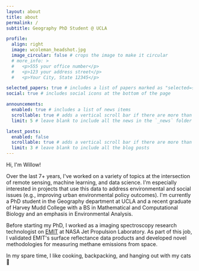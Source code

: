 ```yaml
---
layout: about
title: about
permalink: /
subtitle: Geography PhD Student @ UCLA

profile:
  align: right
  image: wcoleman_headshot.jpg
  image_circular: false # crops the image to make it circular
  # more_info: >
  #   <p>555 your office number</p>
  #   <p>123 your address street</p>
  #   <p>Your City, State 12345</p>

selected_papers: true # includes a list of papers marked as "selected={true}"
social: true # includes social icons at the bottom of the page

announcements:
  enabled: true # includes a list of news items
  scrollable: true # adds a vertical scroll bar if there are more than 3 news items
  limit: 5 # leave blank to include all the news in the `_news` folder

latest_posts:
  enabled: false
  scrollable: true # adds a vertical scroll bar if there are more than 3 new posts items
  limit: 3 # leave blank to include all the blog posts
---
```


Hi, I'm Willow!

Over the last 7+ years, I've worked on a variety of topics at the intersection of remote sensing, machine learning, and data science. I'm especially interested in projects that use this data to address environmental and social issues (e.g., improving urban environmental policy outcomes). I'm currently a PhD student in the Geography department at UCLA and a recent graduate of Harvey Mudd College with a BS in Mathematical and Computational Biology and an emphasis in Environmental Analysis.

Before starting my PhD, I worked as a imaging spectroscopy research technologist on <a href="https://earth.jpl.nasa.gov/emit/">EMIT</a> at NASA Jet Propulsion Laboratory. As part of this job, I validated EMIT's surface reflectance data products and developed novel methodologies for measuring methane emissions from space.

In my spare time, I like cooking, backpacking, and hanging out with my cats :sunrise_over_mountains:
